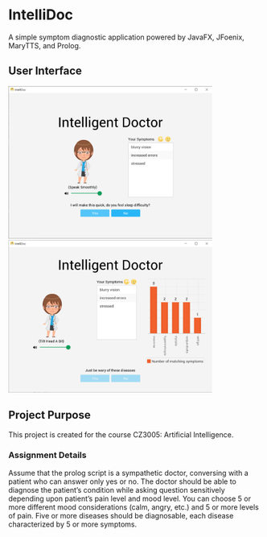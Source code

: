 # IntelliDoc
A simple symptom diagnostic application powered by JavaFX, JFoenix, MaryTTS, and Prolog. 

## User Interface
<img src="https://github.com/SebastianLiando/IntelliDoc/blob/master/documentation/screenshots/IntelliDoc.png" height="303" width="405">
<img src="https://github.com/SebastianLiando/IntelliDoc/blob/master/documentation/screenshots/IntelliDoc_partial.png" height="303" width="405">

## Project Purpose
This project is created for the course CZ3005: Artificial Intelligence.
### Assignment Details
Assume that the prolog script is a sympathetic doctor, conversing with a patient who can answer only yes or no. The doctor should be able to diagnose the patient’s condition while asking question sensitively depending upon patient’s pain level and mood level. You can choose 5 or more different mood considerations (calm, angry, etc.) and 5 or more levels of pain. Five or more diseases should be diagnosable, each disease characterized by 5 or more symptoms.
